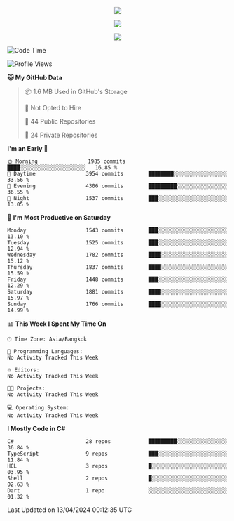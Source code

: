 <p align="center">
  <a href="say-hi.gif"> 
    <img align="center" src="say-hi.gif"/>
  </a>
</p>
<p align="center">
  <a href="https://github.com/htthinh1999">
    <img align="center" src="https://github-readme-stats-kappa-pink.vercel.app/api?username=htthinh1999&show_icons=true&count_private=true&theme=dracula"/>
  </a>
</p>
<p align="center">
  <a href="https://github.com/htthinh1999">
    <img src="https://github-readme-stats-kappa-pink.vercel.app/api/top-langs/?username=htthinh1999&layout=compact&langs_count=6&count_private=true&hide=tsql,hlsl,glsl,shaderlab&theme=dracula"/>
  </a>
</p>

<!--START_SECTION:waka-->
![Code Time](http://img.shields.io/badge/Code%20Time-0%20secs-blue)

![Profile Views](http://img.shields.io/badge/Profile%20Views-1-blue)

**🐱 My GitHub Data** 

> 📦 1.6 MB Used in GitHub's Storage 
 > 
> 🚫 Not Opted to Hire
 > 
> 📜 44 Public Repositories 
 > 
> 🔑 24 Private Repositories 
 > 
**I'm an Early 🐤** 

```text
🌞 Morning                1985 commits        ████░░░░░░░░░░░░░░░░░░░░░   16.85 % 
🌆 Daytime                3954 commits        ████████░░░░░░░░░░░░░░░░░   33.56 % 
🌃 Evening                4306 commits        █████████░░░░░░░░░░░░░░░░   36.55 % 
🌙 Night                  1537 commits        ███░░░░░░░░░░░░░░░░░░░░░░   13.05 % 
```
📅 **I'm Most Productive on Saturday** 

```text
Monday                   1543 commits        ███░░░░░░░░░░░░░░░░░░░░░░   13.10 % 
Tuesday                  1525 commits        ███░░░░░░░░░░░░░░░░░░░░░░   12.94 % 
Wednesday                1782 commits        ████░░░░░░░░░░░░░░░░░░░░░   15.12 % 
Thursday                 1837 commits        ████░░░░░░░░░░░░░░░░░░░░░   15.59 % 
Friday                   1448 commits        ███░░░░░░░░░░░░░░░░░░░░░░   12.29 % 
Saturday                 1881 commits        ████░░░░░░░░░░░░░░░░░░░░░   15.97 % 
Sunday                   1766 commits        ████░░░░░░░░░░░░░░░░░░░░░   14.99 % 
```


📊 **This Week I Spent My Time On** 

```text
🕑︎ Time Zone: Asia/Bangkok

💬 Programming Languages: 
No Activity Tracked This Week

🔥 Editors: 
No Activity Tracked This Week

🐱‍💻 Projects: 
No Activity Tracked This Week

💻 Operating System: 
No Activity Tracked This Week
```

**I Mostly Code in C#** 

```text
C#                       28 repos            █████████░░░░░░░░░░░░░░░░   36.84 % 
TypeScript               9 repos             ███░░░░░░░░░░░░░░░░░░░░░░   11.84 % 
HCL                      3 repos             █░░░░░░░░░░░░░░░░░░░░░░░░   03.95 % 
Shell                    2 repos             █░░░░░░░░░░░░░░░░░░░░░░░░   02.63 % 
Dart                     1 repo              ░░░░░░░░░░░░░░░░░░░░░░░░░   01.32 % 
```




 Last Updated on 13/04/2024 00:12:35 UTC
<!--END_SECTION:waka-->
